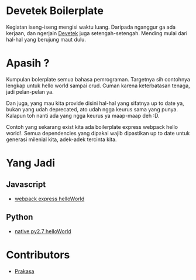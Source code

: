 # Devetek Boilerplate

Kegiatan iseng-iseng mengisi waktu luang. Daripada nganggur ga ada kerjaan, dan ngerjain [Devetek](http://devetek.com) juga setengah-setengah. Mending mulai dari hal-hal yang berujung maut dulu.

# Apasih ?

Kumpulan bolerplate semua bahasa pemrograman. Targetnya sih contohnya lengkap untuk hello world sampai crud. Cuman karena keterbatasan tenaga, jadi pelan-pelan ya.

Dan juga, yang mau kita provide disini hal-hal yang sifatnya up to date ya, bukan yang udah deprecated, ato udah ngga keurus sama yang punya. Kalapun toh nanti ada yang ngga keurus ya maap-maap deh :D.

Contoh yang sekarang exist kita ada boilerplate express webpack hello world!. Semua dependencies yang dipakai wajib dipastikan up to date untuk generasi milenial kita, adek-adek tercinta kita.

# Yang Jadi

## Javascript

- [webpack express helloWorld](https://github.com/prakasa1904/devetek-boilerplate/tree/master/javascript/webpack-express-helloWorld)

## Python

- [native py2.7 helloWorld](https://github.com/prakasa1904/devetek-boilerplate/tree/master/python/native-py2.7-helloWorld)

# Contributors

- [Prakasa](https://github.com/prakasa1904)
